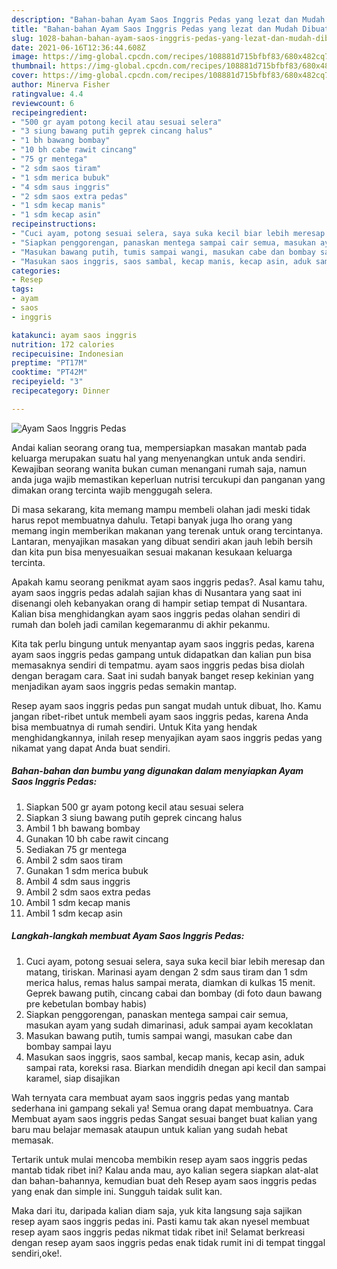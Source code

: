 ```yaml
---
description: "Bahan-bahan Ayam Saos Inggris Pedas yang lezat dan Mudah Dibuat"
title: "Bahan-bahan Ayam Saos Inggris Pedas yang lezat dan Mudah Dibuat"
slug: 1028-bahan-bahan-ayam-saos-inggris-pedas-yang-lezat-dan-mudah-dibuat
date: 2021-06-16T12:36:44.608Z
image: https://img-global.cpcdn.com/recipes/108881d715bfbf83/680x482cq70/ayam-saos-inggris-pedas-foto-resep-utama.jpg
thumbnail: https://img-global.cpcdn.com/recipes/108881d715bfbf83/680x482cq70/ayam-saos-inggris-pedas-foto-resep-utama.jpg
cover: https://img-global.cpcdn.com/recipes/108881d715bfbf83/680x482cq70/ayam-saos-inggris-pedas-foto-resep-utama.jpg
author: Minerva Fisher
ratingvalue: 4.4
reviewcount: 6
recipeingredient:
- "500 gr ayam potong kecil atau sesuai selera"
- "3 siung bawang putih geprek cincang halus"
- "1 bh bawang bombay"
- "10 bh cabe rawit cincang"
- "75 gr mentega"
- "2 sdm saos tiram"
- "1 sdm merica bubuk"
- "4 sdm saus inggris"
- "2 sdm saos extra pedas"
- "1 sdm kecap manis"
- "1 sdm kecap asin"
recipeinstructions:
- "Cuci ayam, potong sesuai selera, saya suka kecil biar lebih meresap dan matang, tiriskan. Marinasi ayam dengan 2 sdm saus tiram dan 1 sdm merica halus, remas halus sampai merata, diamkan di kulkas 15 menit. Geprek bawang putih, cincang cabai dan bombay (di foto daun bawang pre kebetulan bombay habis)"
- "Siapkan penggorengan, panaskan mentega sampai cair semua, masukan ayam yang sudah dimarinasi, aduk sampai ayam kecoklatan"
- "Masukan bawang putih, tumis sampai wangi, masukan cabe dan bombay sampai layu"
- "Masukan saos inggris, saos sambal, kecap manis, kecap asin, aduk sampai rata, koreksi rasa. Biarkan mendidih dnegan api kecil dan sampai karamel, siap disajikan"
categories:
- Resep
tags:
- ayam
- saos
- inggris

katakunci: ayam saos inggris 
nutrition: 172 calories
recipecuisine: Indonesian
preptime: "PT17M"
cooktime: "PT42M"
recipeyield: "3"
recipecategory: Dinner

---
```



![Ayam Saos Inggris Pedas](https://img-global.cpcdn.com/recipes/108881d715bfbf83/680x482cq70/ayam-saos-inggris-pedas-foto-resep-utama.jpg)

Andai kalian seorang orang tua, mempersiapkan masakan mantab pada keluarga merupakan suatu hal yang menyenangkan untuk anda sendiri. Kewajiban seorang  wanita bukan cuman menangani rumah saja, namun anda juga wajib memastikan keperluan nutrisi tercukupi dan panganan yang dimakan orang tercinta wajib menggugah selera.

Di masa  sekarang, kita memang mampu membeli olahan jadi meski tidak harus repot membuatnya dahulu. Tetapi banyak juga lho orang yang memang ingin memberikan makanan yang terenak untuk orang tercintanya. Lantaran, menyajikan masakan yang dibuat sendiri akan jauh lebih bersih dan kita pun bisa menyesuaikan sesuai makanan kesukaan keluarga tercinta. 



Apakah kamu seorang penikmat ayam saos inggris pedas?. Asal kamu tahu, ayam saos inggris pedas adalah sajian khas di Nusantara yang saat ini disenangi oleh kebanyakan orang di hampir setiap tempat di Nusantara. Kalian bisa menghidangkan ayam saos inggris pedas olahan sendiri di rumah dan boleh jadi camilan kegemaranmu di akhir pekanmu.

Kita tak perlu bingung untuk menyantap ayam saos inggris pedas, karena ayam saos inggris pedas gampang untuk didapatkan dan kalian pun bisa memasaknya sendiri di tempatmu. ayam saos inggris pedas bisa diolah dengan beragam cara. Saat ini sudah banyak banget resep kekinian yang menjadikan ayam saos inggris pedas semakin mantap.

Resep ayam saos inggris pedas pun sangat mudah untuk dibuat, lho. Kamu jangan ribet-ribet untuk membeli ayam saos inggris pedas, karena Anda bisa membuatnya di rumah sendiri. Untuk Kita yang hendak menghidangkannya, inilah resep menyajikan ayam saos inggris pedas yang nikamat yang dapat Anda buat sendiri.

<!--inarticleads1-->

##### Bahan-bahan dan bumbu yang digunakan dalam menyiapkan Ayam Saos Inggris Pedas:

1. Siapkan 500 gr ayam potong kecil atau sesuai selera
1. Siapkan 3 siung bawang putih geprek cincang halus
1. Ambil 1 bh bawang bombay
1. Gunakan 10 bh cabe rawit cincang
1. Sediakan 75 gr mentega
1. Ambil 2 sdm saos tiram
1. Gunakan 1 sdm merica bubuk
1. Ambil 4 sdm saus inggris
1. Ambil 2 sdm saos extra pedas
1. Ambil 1 sdm kecap manis
1. Ambil 1 sdm kecap asin




<!--inarticleads2-->

##### Langkah-langkah membuat Ayam Saos Inggris Pedas:

1. Cuci ayam, potong sesuai selera, saya suka kecil biar lebih meresap dan matang, tiriskan. Marinasi ayam dengan 2 sdm saus tiram dan 1 sdm merica halus, remas halus sampai merata, diamkan di kulkas 15 menit. Geprek bawang putih, cincang cabai dan bombay (di foto daun bawang pre kebetulan bombay habis)
1. Siapkan penggorengan, panaskan mentega sampai cair semua, masukan ayam yang sudah dimarinasi, aduk sampai ayam kecoklatan
1. Masukan bawang putih, tumis sampai wangi, masukan cabe dan bombay sampai layu
1. Masukan saos inggris, saos sambal, kecap manis, kecap asin, aduk sampai rata, koreksi rasa. Biarkan mendidih dnegan api kecil dan sampai karamel, siap disajikan




Wah ternyata cara membuat ayam saos inggris pedas yang mantab sederhana ini gampang sekali ya! Semua orang dapat membuatnya. Cara Membuat ayam saos inggris pedas Sangat sesuai banget buat kalian yang baru mau belajar memasak ataupun untuk kalian yang sudah hebat memasak.

Tertarik untuk mulai mencoba membikin resep ayam saos inggris pedas mantab tidak ribet ini? Kalau anda mau, ayo kalian segera siapkan alat-alat dan bahan-bahannya, kemudian buat deh Resep ayam saos inggris pedas yang enak dan simple ini. Sungguh taidak sulit kan. 

Maka dari itu, daripada kalian diam saja, yuk kita langsung saja sajikan resep ayam saos inggris pedas ini. Pasti kamu tak akan nyesel membuat resep ayam saos inggris pedas nikmat tidak ribet ini! Selamat berkreasi dengan resep ayam saos inggris pedas enak tidak rumit ini di tempat tinggal sendiri,oke!.

